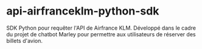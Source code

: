 # api-airfranceklm-python-sdk
SDK Python pour requêter l'API de Airfrance KLM. Développé dans le cadre du projet de chatbot Marley pour permettre aux utilisateurs de réserver des billets d'avion.
